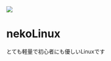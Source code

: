 <img src="https://user-images.githubusercontent.com/67790884/132131853-6d83049d-5763-4fff-9bcf-9304fd41f193.jpg">

# nekoLinux
とても軽量で初心者にも優しいLinuxです
